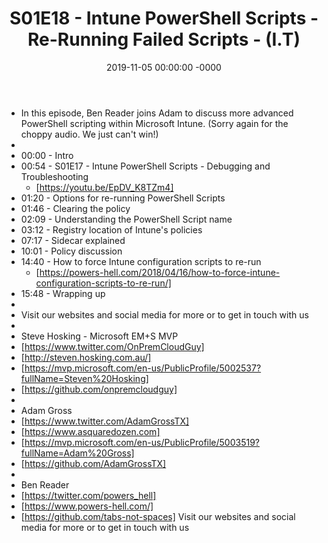 ﻿---
layout: post
title: "S01E18 - Intune PowerShell Scripts - Re-Running Failed Scripts - (I.T)"
date: 2019-11-05 00:00:00 -0000
categories:
---
 * In this episode, Ben Reader joins Adam to discuss more advanced PowerShell scripting within Microsoft Intune.  (Sorry again for the choppy audio. We just can't win!)
 * 
 * 00:00 - Intro
 * 00:54 - S01E17 - Intune PowerShell Scripts - Debugging and Troubleshooting
   - [https://youtu.be/EpDV_K8TZm4]
 * 01:20 - Options for re-running PowerShell Scripts
 * 01:46 - Clearing the policy
 * 02:09 - Understanding the PowerShell Script name
 * 03:12 - Registry location of Intune's policies
 * 07:17 - Sidecar explained
 * 10:01 - Policy discussion
 * 14:40 - How to force Intune configuration scripts to re-run
   - [https://powers-hell.com/2018/04/16/how-to-force-intune-configuration-scripts-to-re-run/]
 * 15:48 - Wrapping up
 * 
 * Visit our websites and social media for more or to get in touch with us
 * 
 * Steve Hosking - Microsoft EM+S MVP
 * [https://www.twitter.com/OnPremCloudGuy]
 * [http://steven.hosking.com.au/]
 * [https://mvp.microsoft.com/en-us/PublicProfile/5002537?fullName=Steven%20Hosking]
 * [https://github.com/onpremcloudguy]
 * 
 * Adam Gross
 * [https://www.twitter.com/AdamGrossTX]
 * [https://www.asquaredozen.com]
 * [https://mvp.microsoft.com/en-us/PublicProfile/5003519?fullName=Adam%20Gross]
 * [https://github.com/AdamGrossTX]
 * 
 * Ben Reader
 * [https://twitter.com/powers_hell]
 * [https://www.powers-hell.com/]
 * [https://github.com/tabs-not-spaces] Visit our websites and social media for more or to get in touch with us
